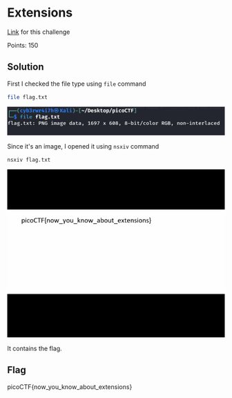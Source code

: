 # Extensions
[Link](https://play.picoctf.org/practice/challenge/52?category=4&page=3) for this challenge

Points: 150

## Solution

First I checked the file type using `file` command
```bash
file flag.txt
```
![extensions](Images/extensions.png)

Since it's an image, I opened it using `nsxiv` command
```bash
nsxiv flag.txt
```
![extensions2](Images/extensions2.png)

It contains the flag.

## Flag
picoCTF{now_you_know_about_extensions}
